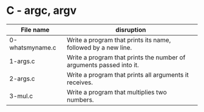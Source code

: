 # C - argc, argv

| File name       | disruption                                                          |
| --------------- | ------------------------------------------------------------------- |
| 0-whatsmyname.c | Write a program that prints its name, followed by a new line.       |
| 1-args.c        | Write a program that prints the number of arguments passed into it. |
| 2-args.c        | Write a program that prints all arguments it receives.              |
| 3-mul.c         | Write a program that multiplies two numbers.                        |
